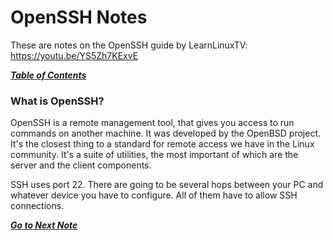 # OpenSSH Notes

These are notes on the OpenSSH guide by LearnLinuxTV:
https://youtu.be/YS5Zh7KExvE

[***Table of Contents***](README.md)  

### What is OpenSSH?

OpenSSH is a remote management tool, that gives you access to run commands on
another machine. 
It was developed by the OpenBSD project.
It's the closest thing to a standard for remote access we have in the Linux
community.
It's a suite of utilities, the most important of which are the server and the
client components.

SSH uses port 22.
There are going to be several hops between your PC and whatever device you have
to configure. All of them have to allow SSH connections.

[***Go to Next Note***](02-connecting-via-ssh.md)
